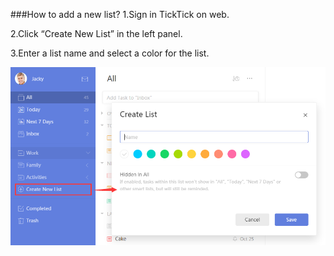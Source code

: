 ###How to add a new list?
1.Sign in TickTick on web.

2.Click “Create New List” in the left panel.

3.Enter a list name and select a color for the list.


![](../images/web2-createlist.png)





